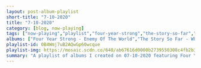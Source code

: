 ```yaml
---
layout: post-album-playlist
short-title: "7-10-2020"
title: "7-10-2020"
category: [blog, now-playing]
tags: ["now-playing","playlist","four-year-strong","the-story-so-far","faerie-ring","the-immortal(s)","scooter","kmfdm","megadeth","pitchshifter","rammstein","juno-reactor","libra,-taylor,-dim3nsion","manbreak","cirrus","face-to-face","lunatic-calm","the-future-sound-of-london"]
albums: ["Four Year Strong - Enemy Of The World","The Story So Far - What You Don't See","Faerie Ring - The Clearing","The Immortal(S) - Mortal Kombat","Scooter - 20 Years of Hardcore (Remastered)","KMFDM - Symbols","Megadeth - Cryptic Writings (Remastered 2004 / Remixed / Expanded Edition)","Pitchshifter - www.pitchshifter.com","Rammstein - Sehnsucht","Juno Reactor - Bible of Dreams","Libra, Taylor, Dim3nsion - Anomaly [Calling Your Name]","Manbreak - Come And See","CIRRUS - Back On A Mission","Face To Face - Face to Face (Remastered)","Lunatic Calm - Metropol","The Future Sound Of London - Dead Cities"]
playlist-id: 0B4Wmj7uB2AQwGp60wcque
playlist-img: https://mosaic.scdn.co/640/ab67616d0000b2739550308c4fb2b3a8b2b6e612ab67616d0000b273a52a3092ea93ec8c1c4dfb5eab67616d0000b273c2b4f27ae4e0e3dd48666932ab67616d0000b273e388cdc23d163c45792f3566
summary: "A playlist of albums I created on 07-10-2020 featuring Four Year Strong, The Story So Far, Faerie Ring, The Immortal(S), Scooter, KMFDM, Megadeth, Pitchshifter, Rammstein, Juno Reactor, Libra, Taylor, Dim3nsion, Manbreak, CIRRUS, Face To Face, Lunatic Calm, and The Future Sound Of London"
---
```

